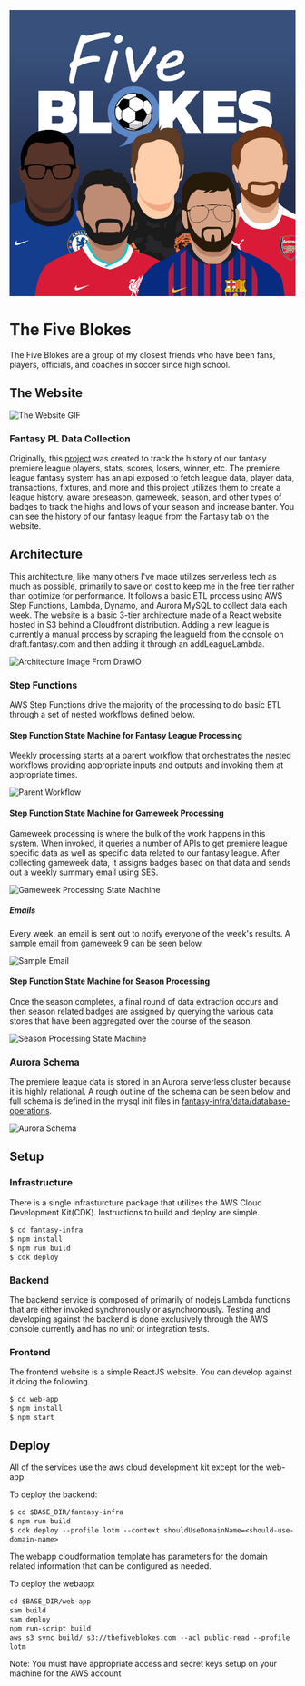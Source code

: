 ![The Five Blokes](five-blokes.jpg)

# The Five Blokes

The Five Blokes are a group of my closest friends who have been fans, players, officials, and coaches in soccer since high school.

## The Website

![The Website GIF](the-five-blokes-mobile-demo.gif)

### Fantasy PL Data Collection

Originally, this [project](https://thefiveblokes.com/) was created to track the history of our fantasy premiere league players, stats, scores, losers, winner, etc. The premiere league fantasy system has an api exposed to fetch league data, player data, transactions, fixtures, and more and this project utilizes them to create a league history, aware preseason, gameweek, season, and other types of badges to track the highs and lows of your season and increase banter. You can see the history of our fantasy league from the Fantasy tab on the website.

## Architecture

This architecture, like many others I've made utilizes serverless tech as much as possible, primarily to save on cost to keep me in the free tier rather than optimize for performance. It follows a basic ETL process using AWS Step Functions, Lambda, Dynamo, and Aurora MySQL to collect data each week. The website is a basic 3-tier architecture made of a React website hosted in S3 behind a Cloudfront distribution. Adding a new league is currently a manual process by scraping the leagueId from the console on draft.fantasy.com and then adding it through an addLeagueLambda.

![Architecture Image From DrawIO](fantasy-premier-league-v3.png)

### Step Functions

AWS Step Functions drive the majority of the processing to do basic ETL through a set of nested workflows defined below.

#### Step Function State Machine for Fantasy League Processing

Weekly processing starts at a parent workflow that orchestrates the nested workflows providing appropriate inputs and outputs and invoking them at appropriate times. 

![Parent Workflow](parent_workflow.png)

#### Step Function State Machine for Gameweek Processing

Gameweek processing is where the bulk of the work happens in this system. When invoked, it queries a number of APIs to get premiere league specific data as well as specific data related to our fantasy league. After collecting gameweek data, it assigns badges based on that data and sends out a weekly summary email using SES.

![Gameweek Processing State Machine](gameweek_processing_workflow.png)

##### Emails

Every week, an email is sent out to notify everyone of the week's results. A sample email from gameweek 9 can be seen below.

![Sample Email](sample-email.png)

#### Step Function State Machine for Season Processing

Once the season completes, a final round of data extraction occurs and then season related badges are assigned by querying the various data stores that have been aggregated over the course of the season.

![Season Processing State Machine](season_processing_workflow.png)

### Aurora Schema

The premiere league data is stored in an Aurora serverless cluster because it is highly relational. A rough outline of the schema can be seen below and full schema is defined in the mysql init files in [fantasy-infra/data/database-operations](https://github.com/seththeeke/last-of-the-mohigans/blob/extract-season-data/fantasy-infra/lib/data/database-operations/1-init-pl-data.sql).

![Aurora Schema](aurora-schema.png)

## Setup

### Infrastructure

There is a single infrasturcture package that utilizes the AWS Cloud Development Kit(CDK). Instructions to build and deploy are simple.

```
$ cd fantasy-infra
$ npm install
$ npm run build
$ cdk deploy
```

### Backend

The backend service is composed of primarily of nodejs Lambda functions that are either invoked synchronously or asynchronously. Testing and developing against the backend is done exclusively through the AWS console currently and has no unit or integration tests.

### Frontend

The frontend website is a simple ReactJS website. You can develop against it doing the following.

```
$ cd web-app
$ npm install
$ npm start
```

## Deploy
All of the services use the aws cloud development kit except for the web-app

To deploy the backend:
```
$ cd $BASE_DIR/fantasy-infra
$ npm run build
$ cdk deploy --profile lotm --context shouldUseDomainName=<should-use-domain-name>
```

The webapp cloudformation template has parameters for the domain related information that can be configured as needed.

To deploy the webapp:
```
cd $BASE_DIR/web-app
sam build
sam deploy
npm run-script build
aws s3 sync build/ s3://thefiveblokes.com --acl public-read --profile lotm
```

Note: You must have appropriate access and secret keys setup on your machine for the AWS account